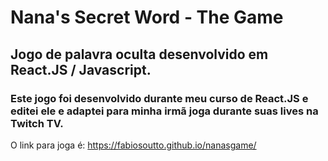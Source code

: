 # Nana's Secret Word - The Game

## Jogo de palavra oculta desenvolvido em React.JS / Javascript.

### Este jogo foi desenvolvido durante meu curso de React.JS e editei ele e adaptei para minha irmã joga durante suas lives na Twitch TV.

O link para joga é: https://fabiosoutto.github.io/nanasgame/


